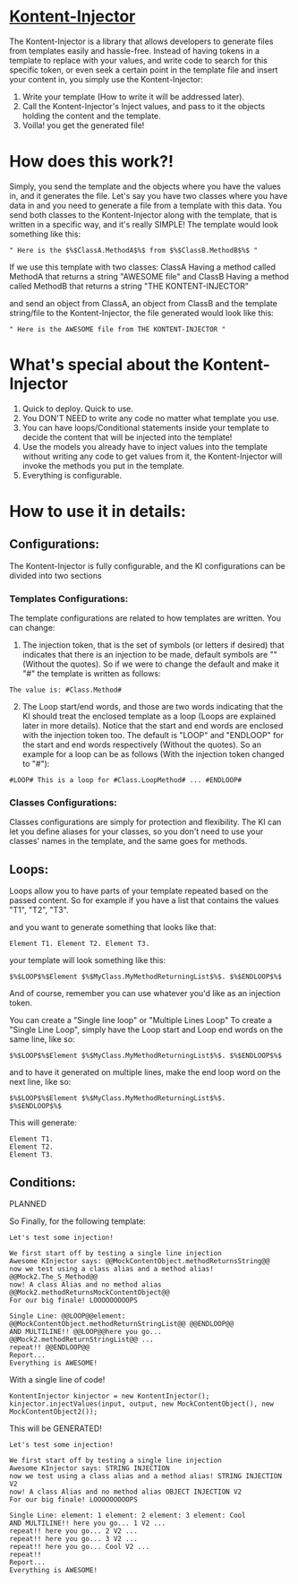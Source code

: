 
# [Kontent-Injector](https://khaledhamdy89.github.io/Kontent-Injector/)

The Kontent-Injector is a library that allows developers to generate files from templates easily and hassle-free.
Instead of having tokens in a template to replace with your values, and write code to search for this specific token, or even seek a certain point in the template file and insert your content in, you simply use the Kontent-Injector:
  1. Write your template (How to write it will be addressed later).
  2. Call the Kontent-Injector's Inject values, and pass to it the objects holding the content and the template.
  3. Voilla! you get the generated file!
  
# How does this work?!
Simply, you send the template and the objects where you have the values in, and it generates the file.
Let's say you have two classes where you have data in and you need to generate a file from a template with this data.
You send both classes to the Kontent-Injector along with the template, that is written in a specific way, and it's really SIMPLE!
The template would look something like this:
```
" Here is the $%$ClassA.MethodA$%$ from $%$ClassB.MethodB$%$ "
```
If we use this template with two classes:
ClassA
Having a method called MethodA that returns a string "AWESOME file"
and ClassB
Having a method called MethodB that returns a string "THE KONTENT-INJECTOR"

and send an object from ClassA, an object from ClassB and the template string/file to the Kontent-Injector, the file generated would look like this:
```
" Here is the AWESOME file from THE KONTENT-INJECTOR "
```
# What's special about the Kontent-Injector
1. Quick to deploy. Quick to use. 
2. You DON'T NEED to write any code no matter what template you use.
3. You can have loops/Conditional statements inside your template to decide the content that will be injected into the template!
4. Use the models you already have to inject values into the template without writing any code to get values from it, the Kontent-Injector will invoke the methods you put in the template.
5. Everything is configurable.

# How to use it in details:
## Configurations:
The Kontent-Injector is fully configurable, and the KI configurations can be divided into two sections
### Templates Configurations:
The template configurations are related to how templates are written.
You can change:
1. The injection token, that is the set of symbols (or letters if desired) that indicates that there is an injection to be made, default symbols are "$%$" (Without the quotes). So if we were to change the default and make it "#" the template is written as follows:
```
The value is: #Class.Method#
```
2. The Loop start/end words, and those are two words indicating that the KI should treat the enclosed template as a loop (Loops are explained later in more details). Notice that the start and end words are enclosed with the injection token too. The default is "LOOP" and "ENDLOOP" for the start and end words respectively (Without the quotes). So an example for a loop can be as follows (With the injection token changed to "#"):
```
#LOOP# This is a loop for #Class.LoopMethod# ... #ENDLOOP#
```
### Classes Configurations:
Classes configurations are simply for protection and flexibility. The KI can let you define aliases for your classes, so you don't need to use your classes' names in the template, and the same goes for methods.
## Loops:
Loops allow you to have parts of your template repeated based on the passed content.
So for example if you have a list that contains the values "T1", "T2", "T3".

and you want to generate something that looks like that:
```
Element T1. Element T2. Element T3. 
```

your template will look something like this:
```
$%$LOOP$%$Element $%$MyClass.MyMethodReturningList$%$. $%$ENDLOOP$%$
```
And of course, remember you can use whatever you'd like as an injection token.

You can create a "Single line loop" or "Multiple Lines Loop"
To create a "Single Line Loop", simply have the Loop start and Loop end words on the same line, like so:

```
$%$LOOP$%$Element $%$MyClass.MyMethodReturningList$%$. $%$ENDLOOP$%$
```

and to have it generated on multiple lines, make the end loop word on the next line, like so:

```
$%$LOOP$%$Element $%$MyClass.MyMethodReturningList$%$. 
$%$ENDLOOP$%$
```
This will generate:
```
Element T1. 
Element T2. 
Element T3. 
```

## Conditions:
PLANNED


So Finally,
for the following template:
```
Let's test some injection!

We first start off by testing a single line injection
Awesome KInjector says: @@MockContentObject.methodReturnsString@@
now we test using a class alias and a method alias! @@Mock2.The_S_Method@@
now! A class Alias and no method alias @@Mock2.methodReturnsMockContentObject@@
For our big finale! LOOOOOOOOOPS

Single Line: @@LOOP@@element: @@MockContentObject.methodReturnStringList@@ @@ENDLOOP@@
AND MULTILINE!! @@LOOP@@here you go... @@Mock2.methodReturnStringList@@ ...
repeat!! @@ENDLOOP@@
Report...
Everything is AWESOME!

```

With a single line of code!
```
KontentInjector kinjector = new KontentInjector();
kinjector.injectValues(input, output, new MockContentObject(), new MockContentObject2());
```

This will be GENERATED!

```
Let's test some injection!

We first start off by testing a single line injection
Awesome KInjector says: STRING INJECTION
now we test using a class alias and a method alias! STRING INJECTION V2
now! A class Alias and no method alias OBJECT INJECTION V2
For our big finale! LOOOOOOOOOPS

Single Line: element: 1 element: 2 element: 3 element: Cool
AND MULTILINE!! here you go... 1 V2 ...
repeat!! here you go... 2 V2 ...
repeat!! here you go... 3 V2 ...
repeat!! here you go... Cool V2 ...
repeat!!
Report...
Everything is AWESOME!

```